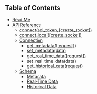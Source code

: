 ## Table of Contents

* [Read Me](/README.md)
* [API Reference](/docs/api/README.md)
  * [connect(api_token, [create_socket])](/docs/api/connect.md)
  * [connect_local([create_socket])](/docs/api/connect_local.md)
  * [Connection](/docs/api/Connection/README.md)
    * [get_metadata([request])](/docs/api/Connection/get_metadata.md)
    * [set_metadata(data)](/docs/api/Connection/set_metadata.md)
    * [get_real_time_data([request])](/docs/api/Connection/get_real_time_data.md)
    * [set_real_time_data(data)](/docs/api/Connection/set_real_time_data.md)
    * [get_historical_data(request)](/docs/api/Connection/get_historical_data.md)
  * [Schema](/docs/api/schema/README.md)
    * [Metadata](/docs/api/schema/metadata.md)
    * [Real-Time Data](/docs/api/schema/realTimeData.md)
    * [Historical Data](/docs/api/schema/historicalData.md)
